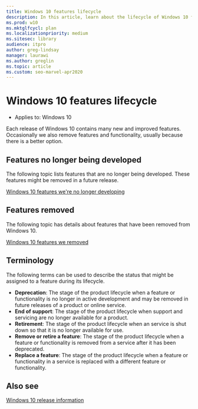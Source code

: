 ```yaml
---
title: Windows 10 features lifecycle
description: In this article, learn about the lifecycle of Windows 10 features, such as what's new and what's been removed.
ms.prod: w10
ms.mktglfcycl: plan
ms.localizationpriority: medium
ms.sitesec: library
audience: itpro
author: greg-lindsay
manager: laurawi
ms.author: greglin
ms.topic: article
ms.custom: seo-marvel-apr2020
---
```

# Windows 10 features lifecycle

- Applies to: Windows 10

Each release of Windows 10 contains many new and improved features. Occasionally we also remove features and functionality, usually because there is a better option.

## Features no longer being developed

The following topic lists features that are no longer being developed. These features might be removed in a future release.

[Windows 10 features we're no longer developing](windows-10-deprecated-features.md)

## Features removed

The following topic has details about features that have been removed from Windows 10.

[Windows 10 features we removed](windows-10-removed-features.md)

## Terminology

The following terms can be used to describe the status that might be assigned to a feature during its lifecycle. 

- **Deprecation**: The stage of the product lifecycle when a feature or functionality is no longer in active development and may be removed in future releases of a product or online service.
- **End of support**: The stage of the product lifecycle when support and servicing are no longer available for a product.
- **Retirement**: The stage of the product lifecycle when an service is shut down so that it is no longer available for use.
- **Remove or retire a feature**: The stage of the product lifecycle when a feature or functionality is removed from a service after it has been deprecated.
- **Replace a feature**: The stage of the product lifecycle when a feature or functionality in a service is replaced with a different feature or functionality.

## Also see

[Windows 10 release information](https://docs.microsoft.com/windows/release-information/)
